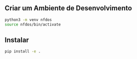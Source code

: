## Criar um Ambiente de Desenvolvimento
```bash
python3 -m venv nfdos
source nfdos/bin/activate
```
## Instalar
```bash
pip install -e .
```